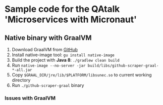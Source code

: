 # Sample code for the QAtalk 'Microservices with Micronaut'

## Native binary with GraalVM

1. Download GraalVM from [GitHub](https://github.com/oracle/graal/releases)
1. Install native-image tool: `gu install native-image`
1. Build the project with **Java 8**: `./gradlew clean build`
1. Run `native-image --no-server -jar build/libs/github-scraper-graal-*-all.jar`
1. Copy `$GRAAL_DIR/jre/lib/$PLATFORM/libsunec.so` to current working directory
1. Run `./github-scraper-graal` binary

### Issues with GraalVM
